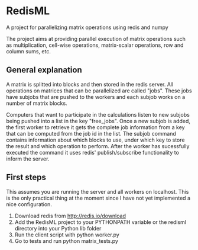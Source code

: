 RedisML
=======

A project for parallelizing matrix operations using redis and numpy

The project aims at providing parallel execution of matrix operations such as multiplication,
cell-wise operations, matrix-scalar operations, row and column sums, etc.

General explanation
-----------------------
A matrix is splitted into blocks and then stored in the redis server. All operations on matrices that can be parallelized are called "jobs".
These jobs have subjobs that are pushed to the workers and each subjob works on a number of matrix blocks.

Computers that want to participate in the calculations listen to new subjobs being pushed into a list in the key "free_jobs".
Once a new subjob is added, the first worker to retrieve it gets the complete job information from a key that can be computed from the job id in the list.
The subjob command contains information about which blocks to use, under which key to store the result and which operation to perform.
After the worker has sucessfully executed the command it uses redis' publish/subscribe functionality to inform the server.

First steps
-----------------------
This assumes you are running the server and all workers on localhost. This is the only practical thing at the moment since I have not yet implemented a nice configuration.


1. Download redis from http://redis.io/download
2. Add the RedisML project to your PYTHONPATH variable or the redisml directory into your Python lib folder
3. Run the client script with python worker.py
4. Go to tests and run python matrix_tests.py
